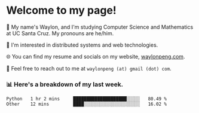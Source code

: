 # Welcome to my page! 

👋 My name's Waylon, and I'm studying Computer Science and Mathematics at UC Santa Cruz. My pronouns are he/him. 

💭 I'm interested in distributed systems and web technologies.

🌐 You can find my resume and socials on my website, [waylonpeng.com](https://www.waylonpeng.com).

📧 Feel free to reach out to me at `waylonpeng (at) gmail (dot) com`.

### 📊 Here's a breakdown of my last week.

<!--START_SECTION:waka-->

```text
Python   1 hr 2 mins     ████████████████████░░░░░   80.49 %
Other    12 mins         ████░░░░░░░░░░░░░░░░░░░░░   16.02 %
```

<!--END_SECTION:waka-->
